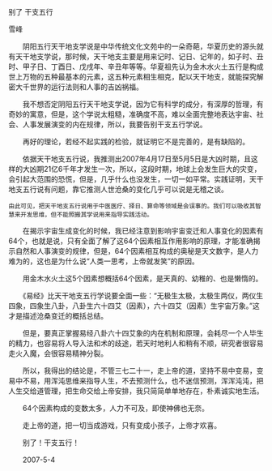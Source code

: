 别了 干支五行

雪峰


　　阴阳五行天干地支学说是中华传统文化文苑中的一朵奇葩，华夏历史的源头就有天干地支学说，那时候，天干地支主要是用来记时、记日、记年的，如子时、丑时、甲子日、丁酉日、戊戌年、辛丑年等等。华夏祖先认为金木水火土五行是构成世上万物的五种最基本的元素，这五种元素相生相克，配以天干地支，就能探究解密大千世界的运行法则和人事的吉凶祸福。

　　我不想否定阴阳五行天干地支学说，因为它有科学的成分，有深厚的哲理，有奇妙的寓意，但是，这个学说太粗糙，准确度不高，难以全面完整地表达宇宙、社会、人事发展演变的内在规律，所以，我要告别干支五行学说。

　　再好的理论，若经不起实践的检验，就证明它不是完善的，是有缺陷的。

　　依据天干地支五行说，我推测出2007年4月17日至5月5日是大凶时期，且这样的大凶期21亿6千年才发生一次，所以，这段时期，地球上会发生巨大的灾变，会引起大范围的恐慌，但是，几乎什么也没发生，一切一如平常。实践证明，天干地支五行说有问题，靠它推测人世沧桑的变化几乎可以说是无稽之谈。

    由此可见，把天干地支五行说用于中医医疗、择日、算命等领域是会误事的。我们可以吸收其智慧来开发思维，但不能照搬其学说用来指导实践活动。

　　在揭示宇宙生成变化的时候，我已经注意到影响宇宙变迁和人事变化的因素有64个，也就是说，只有全面了解了这64个因素相互作用影响的原理，才能准确揭示自然和人事演变的规律，但是，64个因素相互构成的奥秘是天文数字，是人力难为的，这也是为什么说“人类一思考，上帝就发笑”的原因。

　　用金木水火土这5个因素想概括64个因素，是天真的、幼稚的、也是懒惰的。

　　《易经》比天干地支五行学说要全面一些：“无极生太极，太极生两仪，两仪生四象，四象生八卦，八卦生六十四艾（因素），六十四艾（因素）生宇宙万象。”这才是描述沧桑变迁的概括总结。

　　但是，要真正掌握易经八卦六十四艾象的内在机制和原理，会耗尽一个人毕生的精力，也容易将人导入法和术的歧途，若天时地利人和稍有不顺，研究者很容易走火入魔，会很容易精神分裂。

　　所以，我得出的结论是，不管三七二十一，走上帝的道，坚持不易中变易，变易中不易，用浑沌思维来指导人生，不去预测什么，也不迷信预测，浑浑沌沌，把人生交给道管理，把生命交给上帝安排，我只简简单单地存在，朴素诚实地生活。

　　64个因素构成的变数太多，人力不可及，即使神佛也无奈。

　　走上帝的道，把一切当成游戏，只有变成小孩子，上帝才欢喜。

　　别了！干支五行！

　　2007-5-4



